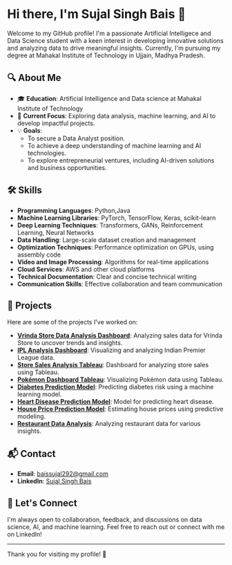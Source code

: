 # Hi there, I'm Sujal Singh Bais 👋

Welcome to my GitHub profile! I'm a passionate Artificial Intelligece and Data Science student with a keen interest in developing innovative solutions and analyzing data to drive meaningful insights. Currently, I'm pursuing my degree at Mahakal Institute of Technology in Ujjain, Madhya Pradesh.

## 🔍 About Me

- 🎓 **Education**: Artificial Intelligence and Data science at Mahakal Institute of Technology
- 💼 **Current Focus**: Exploring data analysis, machine learning, and AI to develop impactful projects.
- 💡 **Goals**: 
  - To secure a Data Analyst position.
  - To achieve a deep understanding of machine learning and AI technologies.
  - To explore entrepreneurial ventures, including AI-driven solutions and business opportunities.

## 🛠️ Skills

- **Programming Languages**: Python,Java 
- **Machine Learning Libraries**: PyTorch, TensorFlow, Keras, scikit-learn
- **Deep Learning Techniques**: Transformers, GANs, Reinforcement Learning, Neural Networks
- **Data Handling**: Large-scale dataset creation and management
- **Optimization Techniques**: Performance optimization on GPUs, using assembly code
- **Video and Image Processing**: Algorithms for real-time applications
- **Cloud Services**: AWS and other cloud platforms
- **Technical Documentation**: Clear and concise technical writing
- **Communication Skills**: Effective collaboration and team communication

## 📂 Projects

Here are some of the projects I've worked on:

- **[Vrinda Store Data Analysis Dashboard](https://github.com/yourusername/Vrinda-Store-Data-Analysis-Dashboard)**: Analyzing sales data for Vrinda Store to uncover trends and insights.
- **[IPL Analysis Dashboard](https://github.com/yourusername/IPL-Analysis-Dashboard)**: Visualizing and analyzing Indian Premier League data.
- **[Store Sales Analysis Tableau](https://github.com/yourusername/Store-Sales-Analysis-Tableau)**: Dashboard for analyzing store sales using Tableau.
- **[Pokémon Dashboard Tableau](https://github.com/yourusername/Pokemon-Dashboard-Tableau)**: Visualizing Pokémon data using Tableau.
- **[Diabetes Prediction Model](https://github.com/yourusername/Diabetes-Prediction-Model)**: Predicting diabetes risk using a machine learning model.
- **[Heart Disease Prediction Model](https://github.com/yourusername/Heart-Disease-Prediction-Model)**: Model for predicting heart disease.
- **[House Price Prediction Model](https://github.com/yourusername/House-Price-Prediction-Model)**: Estimating house prices using predictive modeling.
- **[Restaurant Data Analysis](https://github.com/yourusername/Restaurant-Data-Analysis)**: Analyzing restaurant data for various insights.

## 📬 Contact

- **Email**: [baissujal292@gmail.com](mailto:baissujal292@gmail.com)
- **LinkedIn**: [Sujal Singh Bais](https://linkedin.com/in/sujalsingh07)

## 🤝 Let's Connect

I'm always open to collaboration, feedback, and discussions on data science, AI, and machine learning. Feel free to reach out or connect with me on LinkedIn!

---

Thank you for visiting my profile! 🚀
